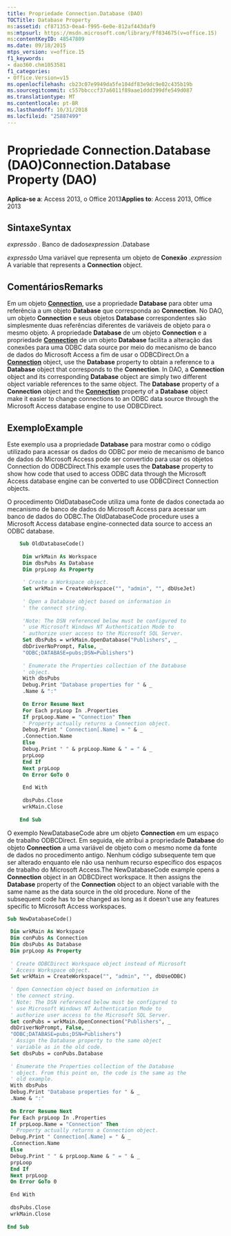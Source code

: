 ```yaml
---
title: Propriedade Connection.Database (DAO)
TOCTitle: Database Property
ms:assetid: cf871353-0ea4-f995-6e0e-812af443daf9
ms:mtpsurl: https://msdn.microsoft.com/library/Ff834675(v=office.15)
ms:contentKeyID: 48547809
ms.date: 09/18/2015
mtps_version: v=office.15
f1_keywords:
- dao360.chm1053581
f1_categories:
- Office.Version=v15
ms.openlocfilehash: cb23c07e9949da5fe104df83e9dc9e02c435b19b
ms.sourcegitcommit: c557bbcccf37a6011f89aae1ddd399dfe549d087
ms.translationtype: MT
ms.contentlocale: pt-BR
ms.lasthandoff: 10/31/2018
ms.locfileid: "25887499"
---
```

# <a name="connectiondatabase-property-dao"></a><span data-ttu-id="e924d-102">Propriedade Connection.Database (DAO)</span><span class="sxs-lookup"><span data-stu-id="e924d-102">Connection.Database Property (DAO)</span></span>


<span data-ttu-id="e924d-103">**Aplica-se a**: Access 2013, o Office 2013</span><span class="sxs-lookup"><span data-stu-id="e924d-103">**Applies to**: Access 2013, Office 2013</span></span>



## <a name="syntax"></a><span data-ttu-id="e924d-104">Sintaxe</span><span class="sxs-lookup"><span data-stu-id="e924d-104">Syntax</span></span>

<span data-ttu-id="e924d-105">*expressão* . Banco de dados</span><span class="sxs-lookup"><span data-stu-id="e924d-105">*expression* .Database</span></span>

<span data-ttu-id="e924d-106">*expressão* Uma variável que representa um objeto de **Conexão** .</span><span class="sxs-lookup"><span data-stu-id="e924d-106">*expression* A variable that represents a **Connection** object.</span></span>

## <a name="remarks"></a><span data-ttu-id="e924d-107">Comentários</span><span class="sxs-lookup"><span data-stu-id="e924d-107">Remarks</span></span>

<span data-ttu-id="e924d-p101">Em um objeto **[Connection](connection-object-dao.md)**, use a propriedade **Database** para obter uma referência a um objeto **Database** que corresponda ao **Connection**. No DAO, um objeto **Connection** e seus objetos **Database** correspondentes são simplesmente duas referências diferentes de variáveis de objeto para o mesmo objeto. A propriedade **Database** de um objeto **Connection** e a propriedade **[Connection](database-connection-property-dao.md)** de um objeto **Database** facilita a alteração das conexões para uma ODBC data source por meio do mecanismo de banco de dados do Microsoft Access a fim de usar o ODBCDirect.</span><span class="sxs-lookup"><span data-stu-id="e924d-p101">On a **[Connection](connection-object-dao.md)** object, use the **Database** property to obtain a reference to a **Database** object that corresponds to the **Connection**. In DAO, a **Connection** object and its corresponding **Database** object are simply two different object variable references to the same object. The **Database** property of a **Connection** object and the **[Connection](database-connection-property-dao.md)** property of a **Database** object make it easier to change connections to an ODBC data source through the Microsoft Access database engine to use ODBCDirect.</span></span>

## <a name="example"></a><span data-ttu-id="e924d-111">Exemplo</span><span class="sxs-lookup"><span data-stu-id="e924d-111">Example</span></span>

<span data-ttu-id="e924d-112">Este exemplo usa a propriedade **Database** para mostrar como o código utilizado para acessar os dados do ODBC por meio de mecanismo de banco de dados do Microsoft Access pode ser convertido para usar os objetos Connection do ODBCDirect.</span><span class="sxs-lookup"><span data-stu-id="e924d-112">This example uses the **Database** property to show how code that used to access ODBC data through the Microsoft Access database engine can be converted to use ODBCDirect Connection objects.</span></span>

<span data-ttu-id="e924d-113">O procedimento OldDatabaseCode utiliza uma fonte de dados conectada ao mecanismo de banco de dados do Microsoft Access para acessar um banco de dados do ODBC.</span><span class="sxs-lookup"><span data-stu-id="e924d-113">The OldDatabaseCode procedure uses a Microsoft Access database engine-connected data source to access an ODBC database.</span></span>

```vb
    Sub OldDatabaseCode() 
     
     Dim wrkMain As Workspace 
     Dim dbsPubs As Database 
     Dim prpLoop As Property 
     
     ' Create a Workspace object. 
     Set wrkMain = CreateWorkspace("", "admin", "", dbUseJet) 
     
     ' Open a Database object based on information in 
     ' the connect string. 
     
     'Note: The DSN referenced below must be configured to 
     ' use Microsoft Windows NT Authentication Mode to 
     ' authorize user access to the Microsoft SQL Server. 
     Set dbsPubs = wrkMain.OpenDatabase("Publishers", _ 
     dbDriverNoPrompt, False, _ 
     "ODBC;DATABASE=pubs;DSN=Publishers") 
     
     ' Enumerate the Properties collection of the Database 
     ' object. 
     With dbsPubs 
     Debug.Print "Database properties for " & _ 
     .Name & ":" 
     
     On Error Resume Next 
     For Each prpLoop In .Properties 
     If prpLoop.Name = "Connection" Then 
     ' Property actually returns a Connection object. 
     Debug.Print " Connection[.Name] = " & _ 
     .Connection.Name 
     Else 
     Debug.Print " " & prpLoop.Name & " = " & _ 
     prpLoop 
     End If 
     Next prpLoop 
     On Error GoTo 0 
     
     End With 
     
     dbsPubs.Close 
     wrkMain.Close 
     
    End Sub 
```

<span data-ttu-id="e924d-p102">O exemplo NewDatabaseCode abre um objeto **Connection** em um espaço de trabalho ODBCDirect. Em seguida, ele atribui a propriedade **Database** do objeto **Connection** a uma variável de objeto com o mesmo nome da fonte de dados no procedimento antigo. Nenhum código subsequente tem que ser alterado enquanto ele não usa nenhum recurso específico dos espaços de trabalho do Microsoft Access.</span><span class="sxs-lookup"><span data-stu-id="e924d-p102">The NewDatabaseCode example opens a **Connection** object in an ODBCDirect workspace. It then assigns the **Database** property of the **Connection** object to an object variable with the same name as the data source in the old procedure. None of the subsequent code has to be changed as long as it doesn't use any features specific to Microsoft Access workspaces.</span></span>

```vb 
Sub NewDatabaseCode() 
 
 Dim wrkMain As Workspace 
 Dim conPubs As Connection 
 Dim dbsPubs As Database 
 Dim prpLoop As Property 
 
 ' Create ODBCDirect Workspace object instead of Microsoft 
 ' Access Workspace object. 
 Set wrkMain = CreateWorkspace("", "admin", "", dbUseODBC) 
 
 ' Open Connection object based on information in 
 ' the connect string. 
 ' Note: The DSN referenced below must be configured to 
 ' use Microsoft Windows NT Authentication Mode to 
 ' authorize user access to the Microsoft SQL Server. 
 Set conPubs = wrkMain.OpenConnection("Publishers", _ 
 dbDriverNoPrompt, False, _ 
 "ODBC;DATABASE=pubs;DSN=Publishers") 
 ' Assign the Database property to the same object 
 ' variable as in the old code. 
 Set dbsPubs = conPubs.Database 
 
 ' Enumerate the Properties collection of the Database 
 ' object. From this point on, the code is the same as the 
 ' old example. 
 With dbsPubs 
 Debug.Print "Database properties for " & _ 
 .Name & ":" 
 
 On Error Resume Next 
 For Each prpLoop In .Properties 
 If prpLoop.Name = "Connection" Then 
 ' Property actually returns a Connection object. 
 Debug.Print " Connection[.Name] = " & _ 
 .Connection.Name 
 Else 
 Debug.Print " " & prpLoop.Name & " = " & _ 
 prpLoop 
 End If 
 Next prpLoop 
 On Error GoTo 0 
 
 End With 
 
 dbsPubs.Close 
 wrkMain.Close 
 
End Sub 
 
```

